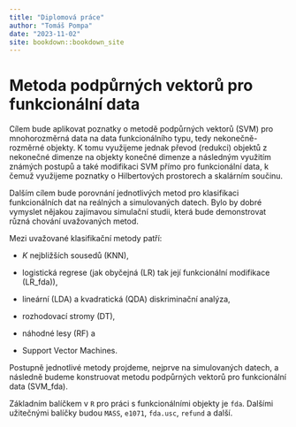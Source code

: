 ```yaml
--- 
title: "Diplomová práce"
author: "Tomáš Pompa"
date: "2023-11-02"
site: bookdown::bookdown_site
---
```


# Metoda podpůrných vektorů pro funkcionální data

Cílem bude aplikovat poznatky o metodě podpůrných vektorů (SVM) pro mnohorozměrná data na data funkcionálního typu, tedy nekonečně-rozměrné objekty.
K tomu využijeme jednak převod (redukci) objektů z nekonečné dimenze na objekty konečné dimenze a následným využitím známých postupů a také modifikaci SVM přímo pro funkcionální data, k čemuž využijeme poznatky o Hilbertových prostorech a skalárním součinu.

Dalším cílem bude porovnání jednotlivých metod pro klasifikaci funkcionálních dat na reálných a simulovaných datech. Bylo by dobré vymyslet nějakou zajímavou simulační studii, která bude demonstrovat různá chování uvažovaných metod.

Mezi uvažované klasifikační metody patří:

- $K$ nejbližších sousedů (KNN),

- logistická regrese (jak obyčejná (LR) tak její funkcionální modifikace (LR_fda)),

- lineární (LDA) a kvadratická (QDA) diskriminační analýza,

- rozhodovací stromy (DT),

- náhodné lesy (RF) a 

- Support Vector Machines.

Postupně jednotlivé metody projdeme, nejprve na simulovaných datech, a následně budeme konstruovat metodu podpůrných vektorů pro funkcionální data (SVM_fda).

Základním balíčkem v `R` pro práci s funkcionálními objekty je `fda`. Dalšími užitečnými balíčky budou `MASS`, `e1071`, `fda.usc`, `refund` a další.
